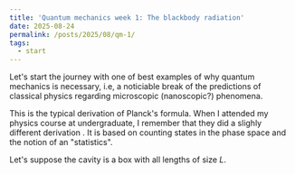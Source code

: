 ```yaml
---
title: 'Quantum mechanics week 1: The blackbody radiation'
date: 2025-08-24
permalink: /posts/2025/08/qm-1/
tags:
  - start
---
```


Let's start the journey with one of best examples of why quantum mechanics is necessary, i.e, a noticiable break of the predictions of classical physics regarding microscopic (nanoscopic?) phenomena.







This is the typical derivation of Planck's formula. When I attended my physics course at undergraduate, I remember that they did a slighly different derivation . It is based on counting states in the phase space and the notion of an "statistics".

Let's suppose the cavity is a box with all lengths of size $L$.
